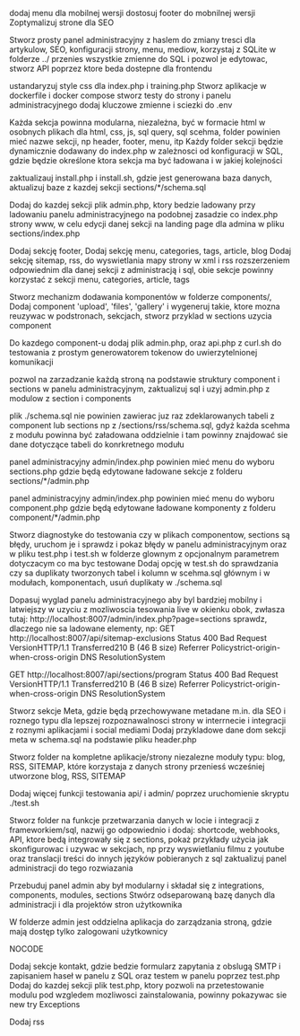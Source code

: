 dodaj menu dla mobilnej wersji
dostosuj footer do mobnilnej wersji
Zoptymalizuj strone dla SEO

Stworz prosty panel administracyjny z haslem do zmiany tresci dla artykulow, SEO, konfiguracji strony, menu, mediow, korzystaj z SQLite w folderze ../
przenies wszystkie zmienne do SQL i pozwol je edytowac, stworz API poprzez ktore beda dostepne dla frontendu

ustandaryzuj style css dla index.php i training.php
Stworz aplikacje w dockerfile i docker compose
stworz testy do strony i panelu administracyjnego
dodaj kluczowe zmienne i sciezki do .env

Każda sekcja powinna modularna, niezależna, być w formacie html w osobnych plikach dla html, css, js, sql query,  sql scehma, 
folder powinien mieć nazwe sekcji, np header, footer, menu, itp
Każdy folder sekcji będzie dynamicznie dodawany do index.php w zależnosci od konfiguracji w SQL, gdzie będzie określone ktora sekcja ma być ładowana i w jakiej kolejności

zaktualizauj install.php i install.sh, gdzie jest generowana baza danych, aktualizuj baze z kazdej sekcji sections/*/schema.sql

Dodaj do kazdej sekcji plik admin.php, ktory bedzie ladowany przy ladowaniu panelu administracyjnego na podobnej zasadzie co index.php strony www, w celu edycji danej sekcji na landing page dla admina w pliku sections/index.php

Dodaj sekcję footer,
Dodaj sekcję menu, categories, tags, article, blog
Dodaj sekcję sitemap, rss, do wyswietlania mapy strony w xml i rss rozszerzeniem odpowiednim dla danej sekcji z administracją i sql, obie sekcje powinny korzystać z sekcji menu, categories, article, tags

Stworz mechanizm dodawania komponentów w folderze components/,
Dodaj component 'upload', 'files', 'gallery' i wygeneruj takie, ktore mozna reuzywac w podstronach, sekcjach, stworz przyklad w sections uzycia component 


Do kazdego component-u dodaj plik admin.php, oraz api.php z curl.sh do testowania z prostym generowatorem tokenow do uwierzytelnionej komunikacji

pozwol na zarzadzanie każdą stroną na podstawie struktury component i sections w panelu administracyjnym, zaktualizuj sql i uzyj admin.php z modulow z section i components

plik ./schema.sql nie powinien zawierac juz raz zdeklarowanych tabeli z component lub sections np z /sections/rss/schema.sql, gdyż każda scehma z modułu powinna być załadowana oddzielnie i tam powinny znajdować sie dane dotyczące tabeli do konrkretnego modułu

panel administracyjny admin/index.php powinien mieć menu do wyboru sections.php gdzie będą edytowane ładowane sekcje z folderu sections/*/admin.php

panel administracyjny admin/index.php powinien mieć menu do wyboru component.php gdzie będą edytowane ładowane komponenty z folderu component/*/admin.php




Stworz diagnostyke do testowania czy w plikach componentow, sections są błędy, uruchom je i sprawdz i pokaz błędy w panelu administracyjnym oraz w pliku test.php i test.sh w folderze glownym z opcjonalnym parametrem dotyczacym co ma byc testowane
Dodaj opcję w test.sh do sprawdzania czy sa duplikaty tworzonych tabel i kolumn w scehma.sql głównym i w modułach, komponentach, usuń duplikaty w ./schema.sql  

Dopasuj wyglad panelu administracyjnego aby byl bardziej mobilny i latwiejszy w uzyciu z mozliwoscia tesowania live w okienku obok, zwłasza tutaj: http://localhost:8007/admin/index.php?page=sections
sprawdz, dlaczego nie sa ladowane elementy, np: GET
http://localhost:8007/api/sitemap-exclusions
Status
400
Bad Request
VersionHTTP/1.1
Transferred210 B (46 B size)
Referrer Policystrict-origin-when-cross-origin
DNS ResolutionSystem

GET
http://localhost:8007/api/sections/program
Status
400
Bad Request
VersionHTTP/1.1
Transferred210 B (46 B size)
Referrer Policystrict-origin-when-cross-origin
DNS ResolutionSystem

Stworz sekcje Meta, gdzie będą przechowywane metadane m.in. dla SEO i roznego typu dla lepszej rozpoznawalnosci strony w interrnecie i integracji z roznymi aplikacjami i social mediami
Dodaj przykladowe dane dom sekcji meta w schema.sql na podstawie pliku header.php

Stworz folder na kompletne aplikacje/strony niezalezne moduły typu: blog, RSS, SITEMAP, które korzystaja z danych strony
przeniesś wcześniej utworzone blog, RSS, SITEMAP

Dodaj więcej funkcji testowania api/ i admin/ poprzez uruchomienie skryptu ./test.sh


Stworz folder na funkcje przetwarzania danych w locie i integracji z frameworkiem/sql, nazwij go odpowiednio i dodaj: shortcode, webhooks, API, ktore bedą integrowały się z sections, pokaż przykłady użycia jak skonfigurowac i uzywac w sekcjach, np przy wyswietlaniu filmu z youtube  oraz translacji treści do innych języków pobieranych z sql
zaktualizuj panel administracji do tego rozwiazania


Przebuduj panel admin aby był modularny i składał się z integrations, components, modules, sections
Stwórz odseparowaną bazę danych dla administracji i dla projektów stron użytkownika




W folderze admin jest oddzielna aplikacja do zarządzania stroną, gdzie mają dostęp tylko zalogowani użytkownicy



NOCODE

Dodaj sekcje kontakt, gdzie bedzie formularz zapytania z obslugą SMTP i zapisaniem haseł w panelu z SQL oraz testem w panelu poprzez test.php
Dodaj do kazdej sekcji plik test.php, ktory pozwoli na przetestowanie modulu pod wzgledem mozliwosci zainstalowania, powinny pokazywac sie new try Exceptions

Dodaj rss


